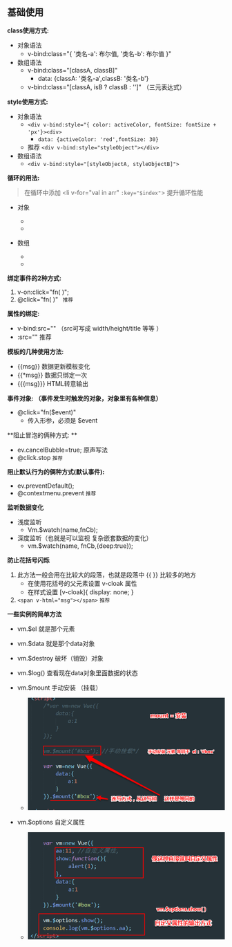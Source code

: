 ## 基础使用

**class使用方式:**

- 对象语法
	- v-bind:class="{ '类名-a': 布尔值, '类名-b': 布尔值 }"
- 数组语法
	- v-bind:class="[classA, classB]"
		- data: {classA: '类名-a',classB: '类名-b'}
	- v-bind:class="[classA, isB ? classB : '']"  （三元表达式）

**style使用方式:**

 - 对象语法
	 -  `<div v-bind:style="{ color: activeColor, fontSize: fontSize + 'px'}><div>`
		 -  `data: {activeColor: 'red',fontSize: 30}`
	 -  推荐  `<div v-bind:style="styleObject"></div> `
- 数组语法
	- `<div v-bind:style="[styleObjectA, styleObjectB]">`

**循环的用法:**

>在循环中添加 <li v-for="val in arr" `:key="$index"`>  提升循环性能

- 对象
	- <li v-for="(v,k) in obj"></li> 

- 数组
	- <li v-for="val in arr"></li> 

**绑定事件的2种方式:**

1.  v-on:click="fn( )";
2.  @click="fn( )"  ` 推荐`

**属性的绑定:**

- v-bind:src=""   （src可写成   width/height/title 等等 ）
- :src=""    推荐

**模板的几种使用方法:**

- {{msg}}         数据更新模板变化
- {{*msg}}       数据只绑定一次
- {{{msg}}}      HTML转意输出


**事件对象: （事件发生时触发的对象，对象里有各种信息）**

- @click="fn($event)"   
	- 传入形参，必须是 $event

**阻止冒泡的俩种方式: **
- ev.cancelBubble=true;    原声写法
- @click.stop                    `推荐`

**阻止默认行为的俩种方式(默认事件):**

- ev.preventDefault();
- @contextmenu.prevent    `推荐`

**监听数据变化**

- 浅度监听
	- Vm.$watch(name,fnCb);                    
- 深度监听（也就是可以监视 复杂嵌套数据的变化）
	- vm.$watch(name, fnCb,{deep:true});  

**防止花括号闪烁**

1. 此方法一般会用在比较大的段落，也就是段落中 {{ }} 比较多的地方
	- 在使用花括号的父元素设置 v-cloak 属性
	- 在样式设置  [v-cloak]{ display: none; }
2. `<span v-html="msg"></span>`   `推荐`


**一些实例的简单方法**

- vm.$el      就是那个元素
- vm.$data  就是那个data对象
- vm.$destroy  破坏（销毁）对象 
- vm.$log()    查看现在data对象里面数据的状态
- vm.$mount 手动安装 （挂载）
	- ![](https://github.com/jianxiaoBai/vue_note/raw/master/imgs/mount.png)

- vm.$options 自定义属性
	- ![](https://github.com/jianxiaoBai/vue_note/raw/master/imgs/options.png)

